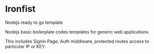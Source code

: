 # Ironfist

Nodejs ready to go template

<p>Nodejs basic boilerplate codes templates for generic web applications </p>
<p>This includes Signin Page, Auth middlware, protected routes access to particular IP or KEY. </p>

